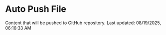 # Auto Push File

Content that will be pushed to GitHub repository.
Last updated: 08/19/2025, 06:16:33 AM